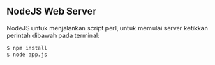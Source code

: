 ## NodeJS Web Server
NodeJS untuk menjalankan script perl, untuk memulai server ketikkan perintah dibawah pada terminal:
```sh
$ npm install
$ node app.js
```